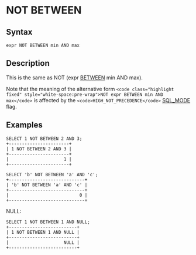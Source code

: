 
# NOT BETWEEN

## Syntax


```
expr NOT BETWEEN min AND max
```

## Description


This is the same as NOT (expr [BETWEEN](between-and.md) min AND max).


Note that the meaning of the alternative form `<code class="highlight fixed" style="white-space:pre-wrap">NOT expr BETWEEN min AND max</code>` is affected by the `<code>HIGH_NOT_PRECEDENCE</code>` [SQL_MODE](../../../../server-management/variables-and-modes/sql-mode.md) flag.


## Examples


```
SELECT 1 NOT BETWEEN 2 AND 3;
+-----------------------+
| 1 NOT BETWEEN 2 AND 3 |
+-----------------------+
|                     1 |
+-----------------------+
```

```
SELECT 'b' NOT BETWEEN 'a' AND 'c';
+-----------------------------+
| 'b' NOT BETWEEN 'a' AND 'c' |
+-----------------------------+
|                           0 |
+-----------------------------+
```

NULL:


```
SELECT 1 NOT BETWEEN 1 AND NULL;
+--------------------------+
| 1 NOT BETWEEN 1 AND NULL |
+--------------------------+
|                     NULL |
+--------------------------+
```
